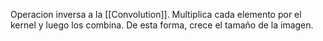 Operacion inversa a la [[Convolution]]. Multiplica cada elemento por el kernel y luego los combina. De esta forma, crece el tamaño de la imagen.